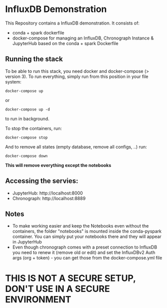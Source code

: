# InfluxDB Demonstration

This Repository contains a InfluxDB demonstration. It consists of:
* conda + spark dockerfile
* docker-compose for managing an InfluxDB, Chronograph Instance & JupyterHub based on the conda + spark Dockerfile

## Running the stack

To be able to run this stack, you need docker and docker-compose (> version 3).
To run everything, simply run from this position in your file system:

	docker-compose up

or

	docker-compose up -d

to run in background.

To stop the containers, run: 

	docker-compose stop

And to remove all states (empty database, remove all configs, ..) run:

	docker-compose down

**This will remove everything except the notebooks**

## Accessing the servies:

* JupyterHub: http://localhost:8000
* Chronograph: http://localhost:8889

## Notes

* To make working easier and keep the Notebooks even without the containers, the folder "notebooks" is mounted inside the conda-pyspark container. You can simply put your notebooks there and they will appear in JupyterHub
* Even though chronograph comes with a preset connection to InfluxDB you need to renew it (remove old or edit) and set the InfluxDBv2 Auth args (org + token) - you can get those from the docker-compose.yml file



# **THIS IS NOT A SECURE SETUP, DON'T USE IN A SECURE ENVIRONMENT**
